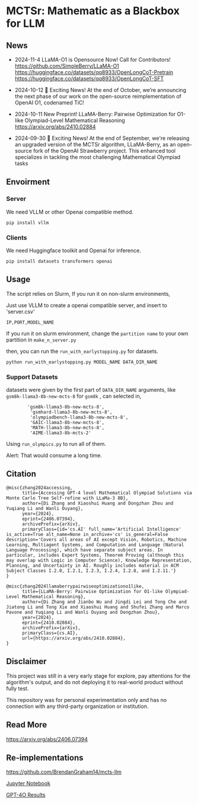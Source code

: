 # MCTSr: Mathematic as a Blackbox for LLM
## News
- 2024-11-4
  LLaMA-O1 is Opensource Now! Call for Contributors!
  https://github.com/SimpleBerry/LLaMA-O1
https://huggingface.co/datasets/qq8933/OpenLongCoT-Pretrain
https://huggingface.co/datasets/qq8933/OpenLongCoT-SFT

- 2024-10-12
  🚀 Exciting News! At the end of October, we’re announcing the next phase of our work on the open-source reimplementation of OpenAI O1, codenamed TiC!

- 2024-10-11
New Preprint! 
LLaMA-Berry: Pairwise Optimization for O1-like Olympiad-Level Mathematical Reasoning
https://arxiv.org/abs/2410.02884

- 2024-09-30
🚀 Exciting News! At the end of September, we're releasing an upgraded version of the MCTSr algorithm, LLaMA-Berry, as an open-source fork of the OpenAI Strawberry project. This enhanced tool specializes in tackling the most challenging Mathematical Olympiad tasks


## Envoirment

### Server
We need VLLM or other Openai compatible method.
```
pip install vllm
```
### Clients
We need Huggingface toolkit and Openai for inference.
```
pip install datasets transformers openai
```

## Usage

The script relies on Slurm, If you run it on non-slurm environments,

Just use VLLM to create a openai compatible server, and insert to 'server.csv'

```
IP,PORT,MODEL_NAME
```

If you run it on slurm environment, change the `partition name` to your own partition in `make_n_server.py`

then, you can run the `run_with_earlystopping.py` for datasets.

```
python run_with_earlystopping.py MODEL_NAME DATA_DIR_NAME
```

### Support Datasets

datasets were given by the first part of `DATA_DIR_NAME` arguments, like ` gsm8k-llama3-8b-new-mcts-8` for `gsm8k` , can selected in,

```
        'gsm8k-llama3-8b-new-mcts-8',
         'gsmhard-llama3-8b-new-mcts-8',
         'olympiadbench-llama3-8b-new-mcts-8',
         'GAIC-llama3-8b-new-mcts-8',
         'MATH-llama3-8b-new-mcts-8',
         'AIME-llama3-8b-mcts-2'
```

Using `run_olympics.py` to run all of them.

Alert: That would consume a long time.

## Citation
```
@misc{zhang2024accessing,
      title={Accessing GPT-4 level Mathematical Olympiad Solutions via Monte Carlo Tree Self-refine with LLaMa-3 8B}, 
      author={Di Zhang and Xiaoshui Huang and Dongzhan Zhou and Yuqiang Li and Wanli Ouyang},
      year={2024},
      eprint={2406.07394},
      archivePrefix={arXiv},
      primaryClass={id='cs.AI' full_name='Artificial Intelligence' is_active=True alt_name=None in_archive='cs' is_general=False description='Covers all areas of AI except Vision, Robotics, Machine Learning, Multiagent Systems, and Computation and Language (Natural Language Processing), which have separate subject areas. In particular, includes Expert Systems, Theorem Proving (although this may overlap with Logic in Computer Science), Knowledge Representation, Planning, and Uncertainty in AI. Roughly includes material in ACM Subject Classes I.2.0, I.2.1, I.2.3, I.2.4, I.2.8, and I.2.11.'}
}

@misc{zhang2024llamaberrypairwiseoptimizationo1like,
      title={LLaMA-Berry: Pairwise Optimization for O1-like Olympiad-Level Mathematical Reasoning}, 
      author={Di Zhang and Jianbo Wu and Jingdi Lei and Tong Che and Jiatong Li and Tong Xie and Xiaoshui Huang and Shufei Zhang and Marco Pavone and Yuqiang Li and Wanli Ouyang and Dongzhan Zhou},
      year={2024},
      eprint={2410.02884},
      archivePrefix={arXiv},
      primaryClass={cs.AI},
      url={https://arxiv.org/abs/2410.02884}, 
}
```


## Disclaimer

This project was still in a very early stage for explore, pay attentions for the algorithm's output, and do not deploying it to real-world product without fully test.

This repository was for personal experimentation only and has no connection with any third-party organization or institution.


## Read More

https://arxiv.org/abs/2406.07394

## Re-implementations

https://github.com/BrendanGraham14/mcts-llm

[Jupyter Notebook](https://github.com/trotsky1997/MathBlackBox/issues/2)

[GPT-4O Results](https://github.com/SidU/MathBlackBox)
